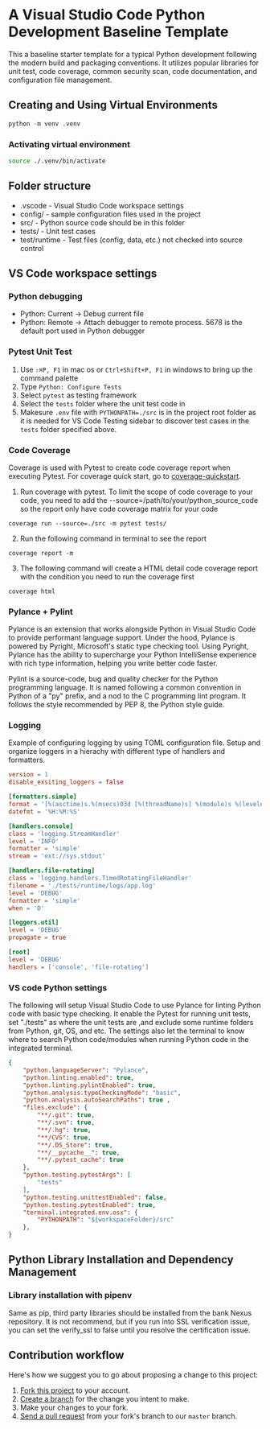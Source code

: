 # A Visual Studio Code Python Development Baseline Template
 
This a baseline starter template for a typical Python development following the modern build and packaging conventions. It utilizes popular libraries for unit test, code coverage, common security scan, code documentation, and configuration file management.

## Creating and Using Virtual Environments
```python
python -m venv .venv
```

### Activating virtual environment
```zsh
source ./.venv/bin/activate
```
 
## Folder structure
- .vscode - Visual Studio Code workspace settings
- config/ - sample configuration files used in the project
- src/ - Python source code should be in this folder
- tests/ - Unit test cases
- test/runtime - Test files (config, data, etc.) not checked into source control
 
## VS Code workspace settings
 
### Python debugging
- Python: Current -> Debug current file
- Python: Remote -> Attach debugger to remote process. 5678 is the default port used in Python debugger
 
### Pytest Unit Test
1. Use `⇧⌘P, F1` in mac os or `Ctrl+Shift+P, F1` in windows to bring up the command palette
2. Type `Python: Configure Tests`
3. Select `pytest` as testing framework
4. Select the `tests` folder where the unit test code in
5. Makesure `.env` file with `PYTHONPATH=./src` is in the project root folder as it is needed for VS Code Testing sidebar to discover test cases in the `tests` folder specified above.
 
### Code Coverage
Coverage is used with Pytest to create code coverage report when executing Pytest. For coverage quick start, go to [coverage-quickstart].
 
1. Run coverage with pytest. To limit the scope of code coverage to your code, you need to add the --source=/path/to/your/python_source_code so the report only have code coverage matrix for your code
 
```console
coverage run --source=./src -m pytest tests/
```
2. Run the following command in terminal to see the report
```console
coverage report -m
```
3. The following command will create a HTML detail code coverage report with the condition you need to run the coverage first
```console
coverage html
```

### Pylance + Pylint
Pylance is an extension that works alongside Python in Visual Studio Code to provide performant language support. Under the hood, Pylance is powered by Pyright, Microsoft's static type checking tool. Using Pyright, Pylance has the ability to supercharge your Python IntelliSense experience with rich type information, helping you write better code faster.

Pylint is a source-code, bug and quality checker for the Python programming language. It is named following a common convention in Python of a "py" prefix, and a nod to the C programming lint program. It follows the style recommended by PEP 8, the Python style guide.


### Logging
Example of configuring logging by using TOML configuration file. Setup and organize loggers in a hierachy with different type of handlers and formatters.

```toml
version = 1
disable_exsiting_loggers = false

[formatters.simple]
format = '[%(asctime)s.%(msecs)03d [%(threadName)s] %(module)s %(levelname)s] - %(message)s]'
datefmt = '%H:%M:%S'

[handlers.console]
class = 'logging.StreamHandler'
level = 'INFO'
formatter = 'simple'
stream = 'ext://sys.stdout'

[handlers.file-rotating]
class = 'logging.handlers.TimedRotatingFileHandler'
filename = './tests/runtime/logs/app.log'
level = 'DEBUG'
formatter = 'simple'
when = 'D'

[loggers.util]
level = 'DEBUG'
propagate = true

[root]
level = 'DEBUG'
handlers = ['console', 'file-rotating']
```
 
### VS code Python settings
The following will setup Visual Studio Code to use Pylance for linting Python code with basic type checking. It enable the Pytest for running unit tests, set "./tests" as where the unit tests are ,and exclude some runtime folders from Python, git, OS, and etc. The settings also let the terminal to know where to search Python code/modules when running Python code in the integrated terminal. 
 
```json
{
    "python.languageServer": "Pylance",
    "python.linting.enabled": true,
    "python.linting.pylintEnabled": true,
    "python.analysis.typeCheckingMode": "basic",
    "python.analysis.autoSearchPaths": true ,
    "files.exclude": {
        "**/.git": true,
        "**/.svn": true,
        "**/.hg": true,
        "**/CVS": true,
        "**/.DS_Store": true,
        "**/__pycache__": true,
        "**/.pytest_cache": true
    },
    "python.testing.pytestArgs": [
        "tests"
    ],
    "python.testing.unittestEnabled": false,
    "python.testing.pytestEnabled": true,
    "terminal.integrated.env.osx": {
        "PYTHONPATH": "${workspaceFolder}/src"
    },
}
```
 
## Python Library Installation and Dependency Management
 
### Library installation with pipenv
Same as pip, third party libraries should be installed from the bank Nexus repository. It is not recommend, but if you run into SSL verification issue, you can set the verify_ssl to false until you resolve the certification issue.

 
## Contribution workflow
 
Here's how we suggest you to go about proposing a change to this project:
 
1. [Fork this project][fork] to your account.
2. [Create a branch][branch] for the change you intent to make.
3. Make your changes to your fork.
4. [Send a pull request][pr] from your fork's branch to our `master` branch.
 
[fork]: https://help.github.com/articles/fork-a-repo/
[branch]: https://help.github.com/articles/creating-and-deleting-branches-within-your-repository
[pr]: https://help.github.com/articles/using-pull-requests/
[coverage-quickstart]: https://coverage.readthedocs.io/en/coverage-5.5/#quick-start
 